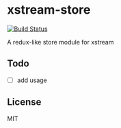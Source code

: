# xstream-store

[![Build Status](https://travis-ci.org/fixate/xstream-store.svg?branch=master)](https://travis-ci.org/fixate/xstream-store)

A redux-like store module for xstream

## Todo

- [ ] add usage

## License

MIT
